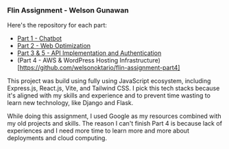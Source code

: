 ### Flin Assignment - Welson Gunawan

Here's the repository for each part:

- [Part 1 - Chatbot](https://github.com/welsonoktario/flin-assignment-part1)
- [Part 2 - Web Optimization](https://github.com/welsonoktario/flin-assignment-part2)
- [Part 3 & 5 - API Implementation and Authentication](https://github.com/welsonoktario/flin-assignment-part35)
- (Part 4 -  AWS & WordPress Hosting Infrastructure)[https://github.com/welsonoktario/flin-assignment-part4]

This project was build using fully using JavaScript ecosystem, including Express.js, React.js, Vite, and Tailwind CSS. I pick this tech stacks because it's aligned with my skills and experience and to prevent time wasting to learn new technology, like Django and Flask.

While doing this assignment, I used Google as my resources combined with my old projects and skills. The reason I can't finish Part 4 is because lack of experiences and I need more time to learn more and more about deployments and cloud computing.
